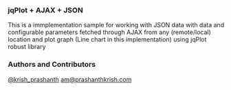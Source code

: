 ### jqPlot + AJAX + JSON
This is a immplementation sample for working with JSON data with data and configurable parameters fetched through AJAX from any (remote/local) location and plot graph (Line chart in this implementation) using jqPlot robust library

### Authors and Contributors
[@krish_prashanth](https://twitter.com/Krish_Prashanth)
am@prashanthkrish.com
